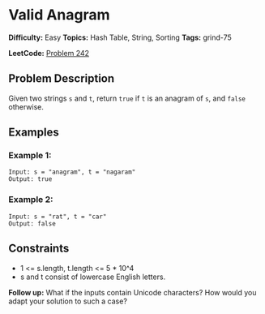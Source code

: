 # Valid Anagram

**Difficulty:** Easy
**Topics:** Hash Table, String, Sorting
**Tags:** grind-75

**LeetCode:** [Problem 242](https://leetcode.com/problems/valid-anagram/description/)

## Problem Description

Given two strings `s` and `t`, return `true` if `t` is an anagram of `s`, and `false` otherwise.

## Examples

### Example 1:

```
Input: s = "anagram", t = "nagaram"
Output: true
```

### Example 2:

```
Input: s = "rat", t = "car"
Output: false
```

## Constraints

- 1 <= s.length, t.length <= 5 \* 10^4
- s and t consist of lowercase English letters.

**Follow up:** What if the inputs contain Unicode characters? How would you adapt your solution to such a case?
